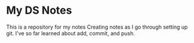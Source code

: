 # My DS Notes

This is a repository for my notes
Creating notes as I go through setting up git. I've so far learned about add, commit, and push. 